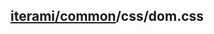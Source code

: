 [iterami/common](https://github.com/iterami/Documentation.htm/blob/gh-pages/common/README.md)/css/dom.css
---------------------------------------------------------------------------------------------------------
